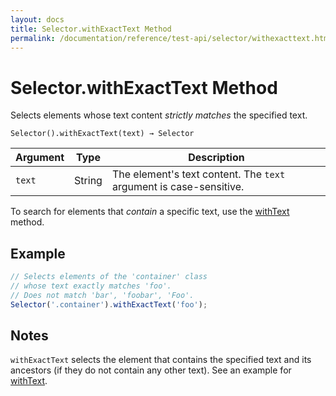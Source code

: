```yaml
---
layout: docs
title: Selector.withExactText Method
permalink: /documentation/reference/test-api/selector/withexacttext.html
---
```

# Selector.withExactText Method

Selects elements whose text content *strictly matches* the specified text.

```text
Selector().withExactText(text) → Selector
```

Argument | Type   | Description
-------- | ------ | --------------
`text`  | String | The element's text content. The `text` argument is case-sensitive.

To search for elements that *contain* a specific text, use the [withText](withtext.md) method.

## Example

```js
// Selects elements of the 'container' class
// whose text exactly matches 'foo'.
// Does not match 'bar', 'foobar', 'Foo'.
Selector('.container').withExactText('foo');
```

## Notes

`withExactText` selects the element that contains the specified text and its ancestors (if they do not contain any other text). See an example for [withText](withtext.md#notes).